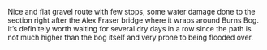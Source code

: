 Nice and flat gravel route with few stops, some water damage done to the section right after the Alex Fraser bridge where it wraps around Burns Bog. It’s definitely worth waiting for several dry days in a row since the path is not much higher than the bog itself and very prone to being flooded over.